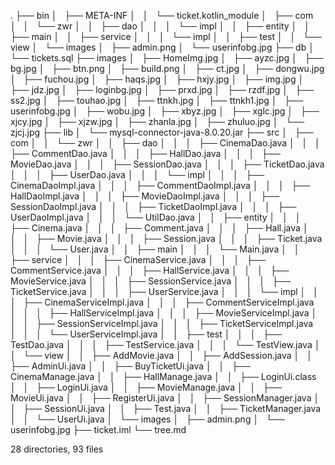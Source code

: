 .
├── bin
│   ├── META-INF
│   │   └── ticket.kotlin_module
│   ├── com
│   │   └── zwr
│   │       ├── dao
│   │       │   └── impl
│   │       ├── entity
│   │       ├── main
│   │       ├── service
│   │       │   └── impl
│   │       ├── test
│   │       └── view
│   └── images
│       ├── admin.png
│       └── userinfobg.jpg
├── db
│   └── tickets.sql
├── images
│   ├── HomeImg.jpg
│   ├── ayzc.jpg
│   ├── bg.jpg
│   ├── btn.png
│   ├── build.png
│   ├── ct.jpg
│   ├── dongwu.jpg
│   ├── fuchou.jpg
│   ├── haqs.jpg
│   ├── hxjy.jpg
│   ├── img.jpg
│   ├── jdz.jpg
│   ├── loginbg.jpg
│   ├── prxd.jpg
│   ├── rzdf.jpg
│   ├── ss2.jpg
│   ├── touhao.jpg
│   ├── ttnkh.jpg
│   ├── ttnkh1.jpg
│   ├── userinfobg.jpg
│   ├── wobu.jpg
│   ├── xbyz.jpg
│   ├── xglc.jpg
│   ├── xjcy.jpg
│   ├── xjzw.jpg
│   ├── zhanla.jpg
│   ├── zhuluo.jpg
│   └── zjcj.jpg
├── lib
│   └── mysql-connector-java-8.0.20.jar
├── src
│   ├── com
│   │   └── zwr
│   │       ├── dao
│   │       │   ├── CinemaDao.java
│   │       │   ├── CommentDao.java
│   │       │   ├── HallDao.java
│   │       │   ├── MovieDao.java
│   │       │   ├── SessionDao.java
│   │       │   ├── TicketDao.java
│   │       │   ├── UserDao.java
│   │       │   └── impl
│   │       │       ├── CinemaDaoImpl.java
│   │       │       ├── CommentDaoImpl.java
│   │       │       ├── HallDaoImpl.java
│   │       │       ├── MovieDaoImpl.java
│   │       │       ├── SessionDaoImpl.java
│   │       │       ├── TicketDaoImpl.java
│   │       │       ├── UserDaoImpl.java
│   │       │       └── UtilDao.java
│   │       ├── entity
│   │       │   ├── Cinema.java
│   │       │   ├── Comment.java
│   │       │   ├── Hall.java
│   │       │   ├── Movie.java
│   │       │   ├── Session.java
│   │       │   ├── Ticket.java
│   │       │   └── User.java
│   │       ├── main
│   │       │   └── Main.java
│   │       ├── service
│   │       │   ├── CinemaService.java
│   │       │   ├── CommentService.java
│   │       │   ├── HallService.java
│   │       │   ├── MovieService.java
│   │       │   ├── SessionService.java
│   │       │   ├── TicketService.java
│   │       │   ├── UserService.java
│   │       │   └── impl
│   │       │       ├── CinemaServiceImpl.java
│   │       │       ├── CommentServiceImpl.java
│   │       │       ├── HallServiceImpl.java
│   │       │       ├── MovieServiceImpl.java
│   │       │       ├── SessionServiceImpl.java
│   │       │       ├── TicketServiceImpl.java
│   │       │       └── UserServiceImpl.java
│   │       ├── test
│   │       │   ├── TestDao.java
│   │       │   ├── TestService.java
│   │       │   └── TestView.java
│   │       └── view
│   │           ├── AddMovie.java
│   │           ├── AddSession.java
│   │           ├── AdminUi.java
│   │           ├── BuyTicketUi.java
│   │           ├── CinemaManage.java
│   │           ├── HallManage.java
│   │           ├── LoginUi.class
│   │           ├── LoginUi.java
│   │           ├── MovieManage.java
│   │           ├── MovieUi.java
│   │           ├── RegisterUi.java
│   │           ├── SessionManager.java
│   │           ├── SessionUi.java
│   │           ├── Test.java
│   │           ├── TicketManager.java
│   │           └── UserUi.java
│   └── images
│       ├── admin.png
│       └── userinfobg.jpg
├── ticket.iml
└── tree.md

28 directories, 93 files
